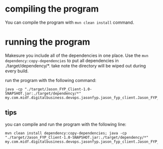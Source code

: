 # compiling the program

You can compile the program with `mvn clean install` command.

# running the program

Makesure you include all of the dependencies in one place. Use the `mvn dependency:copy-dependencies` to put all dependencies in ./target/dependency/*. take note the directory will be wiped out during every build.

run the program with the following command:

```
java -cp "./target/Jason_FYP_Client-1.0-SNAPSHOT.jar:./target/dependency/*" my.com.midf.digitalbusiness.devops.jasonfyp.jason_fyp_client.Jason_FYP_Client
```

## tips

you can compile and run the program with the following line:

```
mvn clean install dependency:copy-dependencies; java -cp "./target/Jason_FYP_Client-1.0-SNAPSHOT.jar:./target/dependency/*" my.com.midf.digitalbusiness.devops.jasonfyp.jason_fyp_client.Jason_FYP_Client
```